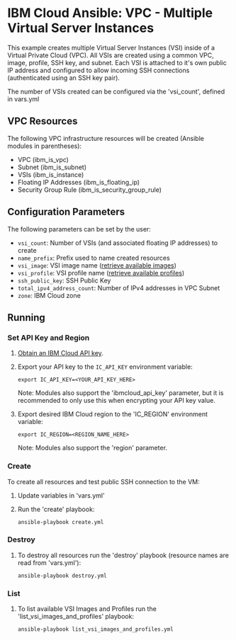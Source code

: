 # IBM Cloud Ansible: VPC - Multiple Virtual Server Instances

This example creates multiple Virtual Server Instances (VSI) inside of a
Virtual Private Cloud (VPC). All VSIs are created using a common VPC, image,
profile, SSH key, and subnet. Each VSI is attached to it's own public IP
address and configured to allow incoming SSH connections (authenticated using
an SSH key pair).

The number of VSIs created can be configured via the 'vsi_count', defined in
vars.yml

## VPC Resources

The following VPC infrastructure resources will be created (Ansible modules in
parentheses):

* VPC (ibm_is_vpc)
* Subnet (ibm_is_subnet)
* VSIs (ibm_is_instance)
* Floating IP Addresses (ibm_is_floating_ip)
* Security Group Rule (ibm_is_security_group_rule)

## Configuration Parameters

The following parameters can be set by the user:

* `vsi_count`: Number of VSIs (and associated floating IP addresses) to create
* `name_prefix`: Prefix used to name created resources
* `vsi_image`: VSI image name ([retrieve available images])
* `vsi_profile`: VSI profile name ([retrieve available profiles])
* `ssh_public_key`: SSH Public Key
* `total_ipv4_address_count`: Number of IPv4 addresses in VPC Subnet
* `zone`: IBM Cloud zone

## Running

### Set API Key and Region

1. [Obtain an IBM Cloud API key].

2. Export your API key to the `IC_API_KEY` environment variable:

    ```
    export IC_API_KEY=<YOUR_API_KEY_HERE>
    ```

    Note: Modules also support the 'ibmcloud_api_key' parameter, but it is
    recommended to only use this when encrypting your API key value.

3. Export desired IBM Cloud region to the 'IC_REGION' environment variable:

    ```
    export IC_REGION=<REGION_NAME_HERE>
    ```

    Note: Modules also support the 'region' parameter.

### Create

To create all resources and test public SSH connection to the VM:

1. Update variables in 'vars.yml'
2. Run the 'create' playbook:

    ```
    ansible-playbook create.yml
    ```

### Destroy

1. To destroy all resources run the 'destroy' playbook (resource names are read
   from 'vars.yml'):

    ```
    ansible-playbook destroy.yml
    ```

### List

1. To list available VSI Images and Profiles run the
   'list_vsi_images_and_profiles' playbook:

    ```
    ansible-playbook list_vsi_images_and_profiles.yml
    ```

[retrieve available images]: #list-available-vsi-images-and-profiles
[retrieve available profiles]: #list-available-vsi-images-and-profiles
[Ansible search path]:https://docs.ansible.com/ansible/latest/dev_guide/overview_architecture.html#ansible-search-path
[Obtain an IBM Cloud API key]:https://cloud.ibm.com/docs/account?topic=account-userapikey&interface=ui
[Ansible search path]: https://docs.ansible.com/ansible/latest/dev_guide/overview_architecture.html#ansible-search-path

